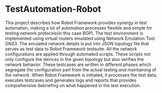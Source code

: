 # TestAutomation-Robot
This project describes how Robot Framework provides synergy in test automation, making a lot of automation processes flexible and simple for testing network protocols(in this case BGP). The test environment is implemented using virtual routers emulated using Network Emulation Tool GNS3. The emulated network details is put into JSON topology file that serves as test data to Robot Framework testsuite. All the network configurations are applied through automated scripts. These scripts not only configure the devices in the given topology but also verifies the network behavior. These testcases are written in different phases which segregate the configuration part from the actual testing and maintaining of the network. When Robot Framework is initiated, it processes the test data, executes testcases and generates logs and reports that provides comprehensive debriefing on what happened in the test execution.
